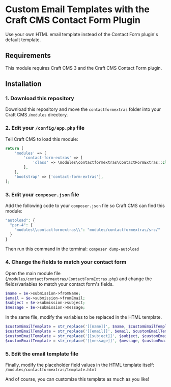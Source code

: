 # Custom Email Templates with the Craft CMS Contact Form Plugin

Use your own HTML email template instead of the Contact Form plugin's default template.

## Requirements

This module requires Craft CMS 3 and the Craft CMS Contact Form plugin.

## Installation

### 1. Download this repository

Download this repository and move the `contactformextras` folder into your Craft CMS `/modules` directory.

### 2. Edit your `/config/app.php` file

Tell Craft CMS to load this module:

```php
return [
    'modules' => [
        'contact-form-extras' => [
            'class' => \modules\contactformextras\ContactFormExtras::class,
        ],
    ],
    'bootstrap' => ['contact-form-extras'],
];
```

### 3. Edit your `composer.json` file

Add the following code to your `composer.json` file so Craft CMS can find this module:

```php
"autoload": {
  "psr-4": {
    "modules\\contactformextras\\": "modules/contactformextras/src/"
  }
}
```

Then run this command in the terminal: `composer dump-autoload`

### 4. Change the fields to match your contact form

Open the main module file (`/modules/contactformextras/ContactFormExtras.php`) and change the fields/variables to match your contact form's fields.

```php
$name = $e->submission->fromName;
$email = $e->submission->fromEmail;
$subject = $e->submission->subject;
$message = $e->submission->message;
```

In the same file, modify the variables to be replaced in the HTML template.

```php
$customEmailTemplate = str_replace('[[name]]', $name, $customEmailTemplate);
$customEmailTemplate = str_replace('[[email]]', $email, $customEmailTemplate);
$customEmailTemplate = str_replace('[[subject]]', $subject, $customEmailTemplate);
$customEmailTemplate = str_replace('[[message]]', $message, $customEmailTemplate);
```

### 5. Edit the email template file

Finally, modify the placeholder field values in the HTML template itself: `/modules/contactformextras/template.html`

And of course, you can customize this template as much as you like!